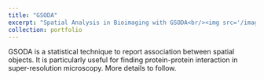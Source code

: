 ```yaml
---
title: "GSODA"
excerpt: "Spatial Analysis in Bioimaging with GSODA<br/><img src='/images/gsoda.png'>"
collection: portfolio
---
```

GSODA is a statistical technique to report association between spatial objects. It is particularly useful for finding protein-protein interaction in super-resolution microscopy.
More details to follow.
